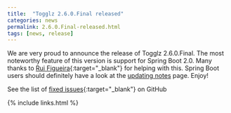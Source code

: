 ```yaml
---
title:  "Togglz 2.6.0.Final released"
categories: news
permalink: 2.6.0.Final-released.html
tags: [news, release]
---
```

We are very proud to announce the release of Togglz 2.6.0.Final. The most noteworthy feature of this version is support for Spring Boot 2.0. Many thanks to [Rui Figueira](https://github.com/ruifigueira){:target="_blank"} for helping with this. Spring Boot users should definitely have a look at the [updating notes](updating_notes.html) page. 
Enjoy!

See the list of [fixed issues](https://github.com/togglz/togglz/milestone/9?closed=1){:target="_blank"} on GitHub

{% include links.html %}